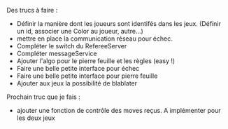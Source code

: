 Des trucs à faire : 
- Définir la manière dont les joueurs sont identifés dans les jeux. (Définir un id, associer une Color au joueur, autre...)
- mettre en place la communication réseau pour échec.
- Compléter le switch du RefereeServer
- Compléter messageService
- Ajouter l'algo pour le pierre feuille et les règles (easy !)
- Faire une belle petite interface pour échec
- Faire une belle petite interface pour pierre feuille
- Ajouter aux jeux la possibilité de blablater

Prochain truc que je fais : 
- ajouter une fonction de contrôle des moves reçus. A implémenter pour les deux jeux
